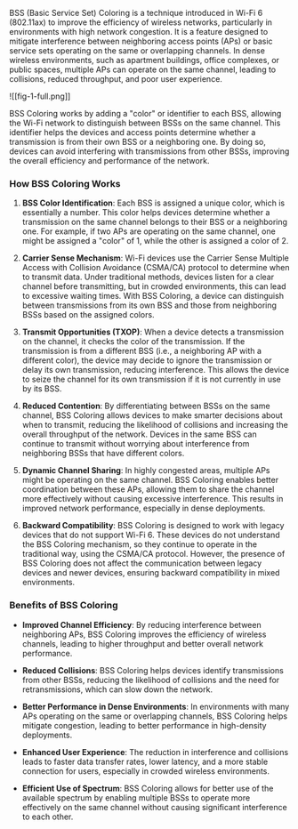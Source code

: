 BSS (Basic Service Set) Coloring is a technique introduced in Wi-Fi 6 (802.11ax) to improve the efficiency of wireless networks, particularly in environments with high network congestion. It is a feature designed to mitigate interference between neighboring access points (APs) or basic service sets operating on the same or overlapping channels. In dense wireless environments, such as apartment buildings, office complexes, or public spaces, multiple APs can operate on the same channel, leading to collisions, reduced throughput, and poor user experience.

![[fig-1-full.png]]

BSS Coloring works by adding a "color" or identifier to each BSS, allowing the Wi-Fi network to distinguish between BSSs on the same channel. This identifier helps the devices and access points determine whether a transmission is from their own BSS or a neighboring one. By doing so, devices can avoid interfering with transmissions from other BSSs, improving the overall efficiency and performance of the network.

### How BSS Coloring Works

1. **BSS Color Identification**: Each BSS is assigned a unique color, which is essentially a number. This color helps devices determine whether a transmission on the same channel belongs to their BSS or a neighboring one. For example, if two APs are operating on the same channel, one might be assigned a "color" of 1, while the other is assigned a color of 2.

2. **Carrier Sense Mechanism**: Wi-Fi devices use the Carrier Sense Multiple Access with Collision Avoidance (CSMA/CA) protocol to determine when to transmit data. Under traditional methods, devices listen for a clear channel before transmitting, but in crowded environments, this can lead to excessive waiting times. With BSS Coloring, a device can distinguish between transmissions from its own BSS and those from neighboring BSSs based on the assigned colors.

3. **Transmit Opportunities (TXOP)**: When a device detects a transmission on the channel, it checks the color of the transmission. If the transmission is from a different BSS (i.e., a neighboring AP with a different color), the device may decide to ignore the transmission or delay its own transmission, reducing interference. This allows the device to seize the channel for its own transmission if it is not currently in use by its BSS.

4. **Reduced Contention**: By differentiating between BSSs on the same channel, BSS Coloring allows devices to make smarter decisions about when to transmit, reducing the likelihood of collisions and increasing the overall throughput of the network. Devices in the same BSS can continue to transmit without worrying about interference from neighboring BSSs that have different colors.

5. **Dynamic Channel Sharing**: In highly congested areas, multiple APs might be operating on the same channel. BSS Coloring enables better coordination between these APs, allowing them to share the channel more effectively without causing excessive interference. This results in improved network performance, especially in dense deployments.

6. **Backward Compatibility**: BSS Coloring is designed to work with legacy devices that do not support Wi-Fi 6. These devices do not understand the BSS Coloring mechanism, so they continue to operate in the traditional way, using the CSMA/CA protocol. However, the presence of BSS Coloring does not affect the communication between legacy devices and newer devices, ensuring backward compatibility in mixed environments.

### Benefits of BSS Coloring

- **Improved Channel Efficiency**: By reducing interference between neighboring APs, BSS Coloring improves the efficiency of wireless channels, leading to higher throughput and better overall network performance.

- **Reduced Collisions**: BSS Coloring helps devices identify transmissions from other BSSs, reducing the likelihood of collisions and the need for retransmissions, which can slow down the network.

- **Better Performance in Dense Environments**: In environments with many APs operating on the same or overlapping channels, BSS Coloring helps mitigate congestion, leading to better performance in high-density deployments.

- **Enhanced User Experience**: The reduction in interference and collisions leads to faster data transfer rates, lower latency, and a more stable connection for users, especially in crowded wireless environments.

- **Efficient Use of Spectrum**: BSS Coloring allows for better use of the available spectrum by enabling multiple BSSs to operate more effectively on the same channel without causing significant interference to each other.